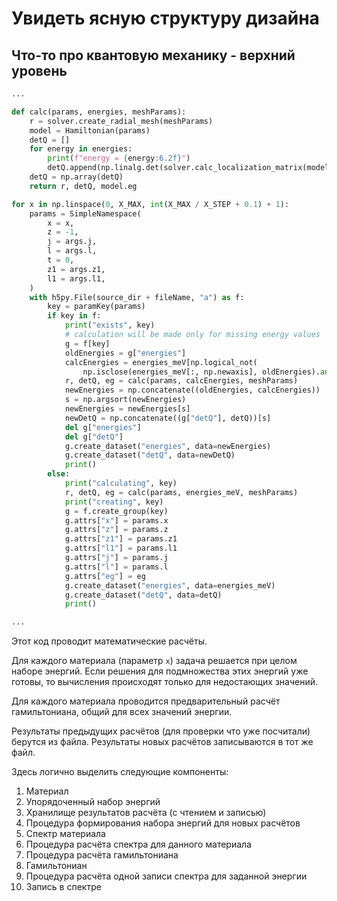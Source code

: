 # Увидеть ясную структуру дизайна

## Что-то про квантовую механику - верхний уровень
```Python
...

def calc(params, energies, meshParams):
    r = solver.create_radial_mesh(meshParams)
    model = Hamiltonian(params)
    detQ = []
    for energy in energies:
        print(f"energy = {energy:6.2f}")
        detQ.append(np.linalg.det(solver.calc_localization_matrix(model, energy, meshParams)))
    detQ = np.array(detQ)
    return r, detQ, model.eg

for x in np.linspace(0, X_MAX, int(X_MAX / X_STEP + 0.1) + 1):
    params = SimpleNamespace(
        x = x,
        z = -1,
        j = args.j,
        l = args.l,
        t = 0,
        z1 = args.z1,
        l1 = args.l1,
    )
    with h5py.File(source_dir + fileName, "a") as f:
        key = paramKey(params)
        if key in f:
            print("exists", key)
            # calculation will be made only for missing energy values
            g = f[key]
            oldEnergies = g["energies"]
            calcEnergies = energies_meV[np.logical_not(
                np.isclose(energies_meV[:, np.newaxis], oldEnergies).any(1))]
            r, detQ, eg = calc(params, calcEnergies, meshParams)
            newEnergies = np.concatenate((oldEnergies, calcEnergies))
            s = np.argsort(newEnergies)
            newEnergies = newEnergies[s]
            newDetQ = np.concatenate((g["detQ"], detQ))[s]
            del g["energies"]
            del g["detQ"]
            g.create_dataset("energies", data=newEnergies)
            g.create_dataset("detQ", data=newDetQ)
            print()
        else:
            print("calculating", key)
            r, detQ, eg = calc(params, energies_meV, meshParams)
            print("creating", key)
            g = f.create_group(key)
            g.attrs["x"] = params.x
            g.attrs["z"] = params.z
            g.attrs["z1"] = params.z1
            g.attrs["l1"] = params.l1
            g.attrs["j"] = params.j
            g.attrs["l"] = params.l
            g.attrs["eg"] = eg
            g.create_dataset("energies", data=energies_meV)
            g.create_dataset("detQ", data=detQ)
            print()

...
```

Этот код проводит математические расчёты.

Для каждого материала (параметр `x`) задача решается при целом наборе энергий.
Если решения для подмножества этих энергий уже готовы,
то вычисления происходят только для недостающих значений.

Для каждого материала проводится предварительный расчёт гамильтониана,
общий для всех значений энергии.

Результаты предыдущих расчётов (для проверки что уже посчитали) берутся из файла.
Результаты новых расчётов записываются в тот же файл.

Здесь логично выделить следующие компоненты:
1. Материал
1. Упорядоченный набор энергий
1. Хранилище результатов расчёта (с чтением и записью)
1. Процедура формирования набора энергий для новых расчётов
1. Спектр материала
1. Процедура расчёта спектра для данного материала
1. Процедура расчёта гамильтониана
1. Гамильтониан
1. Процедура расчёта одной записи спектра для заданной энергии
1. Запись в спектре
